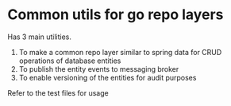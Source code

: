 # Common utils for go repo layers
Has 3 main utilities.
1. To make a common repo layer similar to spring data for CRUD operations of database entities
2. To publish the entity events to messaging broker
3. To enable versioning of the entities for audit purposes

Refer to the test files for usage
